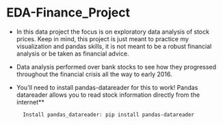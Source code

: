 # EDA-Finance_Project

- In this data project the focus is on exploratory data analysis of stock prices. Keep in mind, this project is just meant to practice my visualization and pandas skills, it is not meant to be a robust financial analysis or be taken as financial advice.

- Data analysis performed over bank stocks to see how they progressed throughout the financial crisis all the way to early 2016.

- You'll need to install pandas-datareader for this to work! Pandas datareader allows you to read stock information directly from the internet**
  
  
  ```
    Install pandas_datareader: pip install pandas-datareader
    ```
